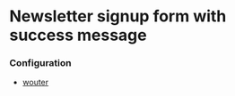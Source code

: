 # Newsletter signup form with success message

### Configuration

- [wouter](https://github.com/molefrog/wouter?tab=readme-ov-file)
